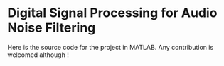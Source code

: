 # Digital Signal Processing for Audio Noise Filtering
Here is the source code for the project in MATLAB. Any contribution is welcomed although !
